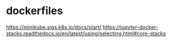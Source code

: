 # dockerfiles

https://minikube.sigs.k8s.io/docs/start/
https://jupyter-docker-stacks.readthedocs.io/en/latest/using/selecting.html#core-stacks
